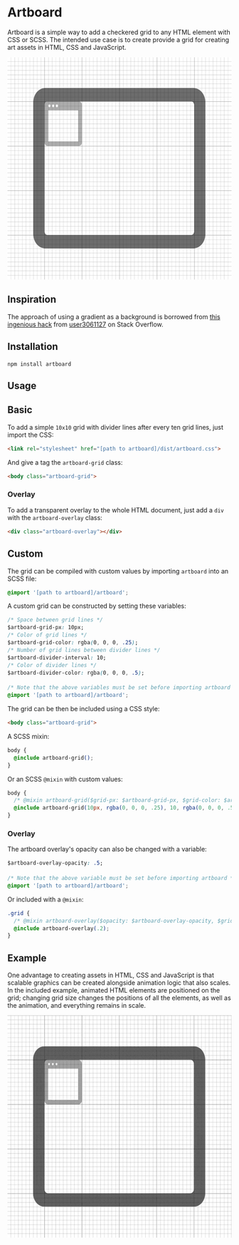 # Artboard

Artboard is a simple way to add a checkered grid to any HTML element with CSS or SCSS. The intended use case is to create provide a grid for creating art assets in HTML, CSS and JavaScript.

<img src="assets/example.png" alt="Example" height="499x">

## Inspiration

The approach of using a gradient as a background is borrowed from [this ingenious hack](http://stackoverflow.com/questions/4191260/drawing-a-grid-using-css/28344125#28344125) from [user3061127](http://stackoverflow.com/users/3061127/user3061127) on Stack Overflow.

## Installation

    npm install artboard

## Usage

## Basic

To add a simple `10x10` grid with divider lines after every ten grid lines, just import the CSS:

``` html
<link rel="stylesheet" href="[path to artboard]/dist/artboard.css">
```

And give a tag the `artboard-grid` class:

``` html
<body class="artboard-grid">
```

### Overlay

To add a transparent overlay to the whole HTML document, just add a `div` with the `artboard-overlay` class:

``` html
<div class="artboard-overlay"></div>
```

## Custom

The grid can be compiled with custom values by importing `artboard` into an SCSS file:

``` css
@import '[path to artboard]/artboard';
```

A custom grid can be constructed by setting these variables:

``` css
/* Space between grid lines */
$artboard-grid-px: 10px;
/* Color of grid lines */
$artboard-grid-color: rgba(0, 0, 0, .25);
/* Number of grid lines between divider lines */
$artboard-divider-interval: 10;
/* Color of divider lines */
$artboard-divider-color: rgba(0, 0, 0, .5);

/* Note that the above variables must be set before importing artboard */
@import '[path to artboard]/artboard';
```

The grid can be then be included using a CSS style:

``` html
<body class="artboard-grid">
```

A SCSS mixin:

``` css
body {
  @include artboard-grid();
}
```

Or an SCSS `@mixin` with custom values:

``` css
body {
  /* @mixin artboard-grid($grid-px: $artboard-grid-px, $grid-color: $artboard-grid-color, $divider-interval: $artboard-divider-interval, $divider-color: $artboard-divider-color) { */
  @include artboard-grid(10px, rgba(0, 0, 0, .25), 10, rgba(0, 0, 0, .5));
}
```

### Overlay

The artboard overlay's opacity can also be changed with a variable:

``` css
$artboard-overlay-opacity: .5;

/* Note that the above variable must be set before importing artboard */
@import '[path to artboard]/artboard';
```

Or included with a `@mixin`:

``` css
.grid {
  /* @mixin artboard-overlay($opacity: $artboard-overlay-opacity, $grid-px: $artboard-grid-px, $grid-color: $artboard-grid-color, $divider-interval: $artboard-divider-interval, $divider-color: $artboard-divider-color) { */
  @include artboard-overlay(.2);
}
```

## Example

One advantage to creating assets in HTML, CSS and JavaScript is that scalable graphics can be created alongside animation logic that also scales. In the included example, animated HTML elements are positioned on the grid; changing grid size changes the positions of all the elements, as well as the animation, and everything remains in scale.

<img src="assets/example.gif" alt="Example" height="499x">
